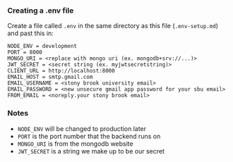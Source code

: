 ### Creating a .env file

Create a file called `.env` in the same directory as this file (`.env-setup.md`) and past this in:

```
NODE_ENV = development
PORT = 8000
MONGO_URI = <replace with mongo uri (ex. mongodb+srv://...)>
JWT_SECRET = <secret string (ex. myjwtsecretstring)>
CLIENT_URL = http://localhost:8000
EMAIL_HOST = smtp.gmail.com
EMAIL_USERNAME = <stony brook university email>
EMAIL_PASSWORD = <new unsecure gmail app password for your sbu email>
FROM_EMAIL = <noreply.your stony brook email>
```

### Notes

- `NODE_ENV` will be changed to production later
- `PORT` is the port number that the backend runs on
- `MONGO_URI` is from the mongodb website
- `JWT_SECRET` is a string we make up to be our secret
